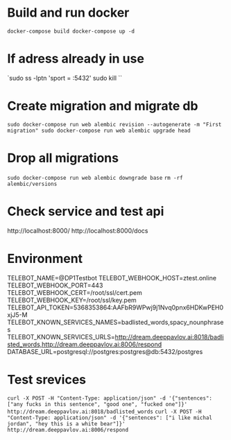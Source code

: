 # Build and run docker
`docker-compose build
docker-compose up -d`

# If adress already in use
`sudo ss -lptn 'sport = :5432'
sudo kill <pid>``

# Create migration and migrate db
`sudo docker-compose run web alembic revision --autogenerate -m "First migration"
sudo docker-compose run web alembic upgrade head`

# Drop all migrations
`sudo docker-compose run web alembic downgrade base`
`rm -rf alembic/versions`

# Check service and test api
http://localhost:8000/
http://localhost:8000/docs

# Environment
TELEBOT_NAME=@DP1Testbot
TELEBOT_WEBHOOK_HOST=ztest.online
TELEBOT_WEBHOOK_PORT=443
TELEBOT_WEBHOOK_CERT=/root/ssl/cert.pem
TELEBOT_WEBHOOK_KEY=/root/ssl/key.pem
TELEBOT_API_TOKEN=5368353864:AAFbR9WPwj9j1Nvq0pnx6HDKwPEH0xjJ5-M
TELEBOT_KNOWN_SERVICES_NAMES=badlisted_words,spacy_nounphrases
TELEBOT_KNOWN_SERVICES_URLS=http://dream.deeppavlov.ai:8018/badlisted_words,http://dream.deeppavlov.ai:8006/respond
DATABASE_URL=postgresql://postgres:postgres@db:5432/postgres

# Test srevices
`curl -X POST -H "Content-Type: application/json" -d '{"sentences": ["any fucks in this sentence", "good one", "fucked one"]}' http://dream.deeppavlov.ai:8018/badlisted_words`
`curl -X POST -H "Content-Type: application/json" -d '{"sentences": ["i like michal jordan", "hey this is a white bear"]}' http://dream.deeppavlov.ai:8006/respond`
